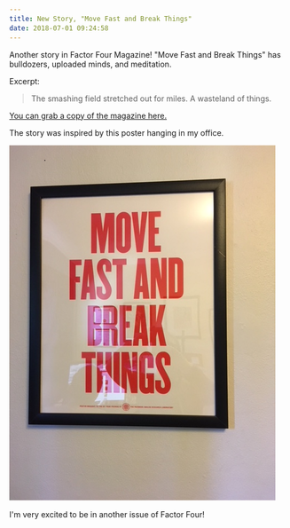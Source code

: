 ```yaml
---
title: New Story, "Move Fast and Break Things"
date: 2018-07-01 09:24:58
---
```



Another story in Factor Four Magazine! "Move Fast and Break Things" has bulldozers, uploaded minds, and meditation.


Excerpt:

> The smashing field stretched out for miles. A wasteland of things.

[You can grab a copy of the magazine here.]( http://factorfourmag.com/issue-2-july-2018/)

The story was inspired by this poster hanging in my office.

![Move Fast and Break Things](/images/move.png)

I'm very excited to be in another issue of Factor Four!
